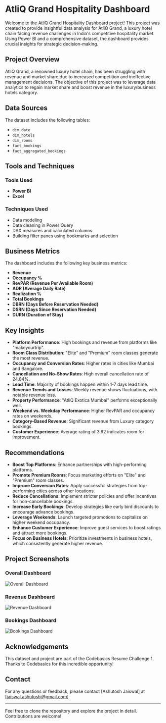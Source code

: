 # AtliQ Grand Hospitality Dashboard

Welcome to the AtliQ Grand Hospitality Dashboard project! This project was created to provide insightful data analysis for AtliQ Grand, a luxury hotel chain facing revenue challenges in India's competitive hospitality market. Using Power BI and a comprehensive dataset, the dashboard provides crucial insights for strategic decision-making.

## Project Overview

AtliQ Grand, a renowned luxury hotel chain, has been struggling with revenue and market share due to increased competition and ineffective management decisions. The objective of this project was to leverage data analytics to regain market share and boost revenue in the luxury/business hotels category.

## Data Sources

The dataset includes the following tables:
- `dim_date`
- `dim_hotels`
- `dim_rooms`
- `fact_bookings`
- `fact_aggregated_bookings`

## Tools and Techniques

### Tools Used
- **Power BI**
- **Excel**

### Techniques Used
- Data modeling
- Data cleaning in Power Query
- DAX measures and calculated columns
- Building filter panes using bookmarks and selection

## Business Metrics

The dashboard includes the following key business metrics:
- **Revenue**
- **Occupancy %**
- **RevPAR (Revenue Per Available Room)**
- **ADR (Average Daily Rate)**
- **Realization %**
- **Total Bookings**
- **DBRN (Days Before Reservation Needed)**
- **DSRN (Days Since Reservation Needed)**
- **DURN (Duration of Stay)**

## Key Insights

- **Platform Performance**: High bookings and revenue from platforms like "makeyourtrip".
- **Room Class Distribution**: "Elite" and "Premium" room classes generate the most revenue.
- **Occupancy and Conversion Rates**: Higher rates in cities like Mumbai and Bangalore.
- **Cancellation and No-Show Rates**: High overall cancellation rate of 24.84%.
- **Lead Time**: Majority of bookings happen within 1-7 days lead time.
- **Revenue Trends and Losses**: Weekly revenue shows fluctuations, with notable revenue loss.
- **Property Performance**: "AtliQ Exotica Mumbai" performs exceptionally well.
- **Weekend vs. Weekday Performance**: Higher RevPAR and occupancy rates on weekends.
- **Category-Based Revenue**: Significant revenue from Luxury category bookings.
- **Customer Experience**: Average rating of 3.62 indicates room for improvement.

## Recommendations

- **Boost Top Platforms**: Enhance partnerships with high-performing platforms.
- **Promote Premium Rooms**: Focus marketing efforts on "Elite" and "Premium" room classes.
- **Improve Conversion Rates**: Apply successful strategies from top-performing cities across other locations.
- **Reduce Cancellations**: Implement stricter policies and offer incentives for non-cancellable bookings.
- **Increase Early Bookings**: Develop strategies like early bird discounts to encourage advance bookings.
- **Leverage Weekends**: Launch targeted promotions to capitalize on higher weekend occupancy.
- **Enhance Customer Experience**: Improve guest services to boost ratings and attract more bookings.
- **Focus on Business Hotels**: Prioritize investments in business hotels, which consistently generate higher revenue.

## Project Screenshots

### Overall Dashboard
![Overall Dashboard](path_to_overall_dashboard_image)

### Revenue Dashboard
![Revenue Dashboard](path_to_revenue_dashboard_image)

### Bookings Dashboard
![Bookings Dashboard](path_to_bookings_dashboard_image)

## Acknowledgements

This dataset and project are part of the Codebasics Resume Challenge 1. Thanks to Codebasics for this incredible opportunity!



## Contact

For any questions or feedback, please contact [Ashutosh Jaiswal] at [jaiswal.ashutoshj@gmail.com].

---

Feel free to clone the repository and explore the project in detail. Contributions are welcome!
